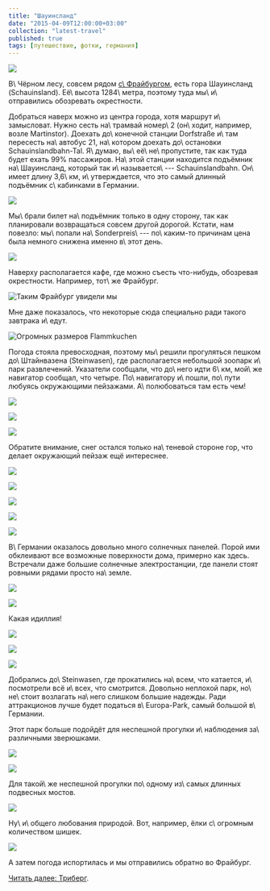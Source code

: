 ```yaml
---
title: "Шауинсланд"
date: "2015-04-09T12:00:00+03:00"
collection: "latest-travel"
published: true
tags: [путешествие, фотки, германия]
---
```


![](/images/travel/2015-03-schwarzwald/schauinsland-cover.jpg)

В\ Чёрном лесу, совсем рядом [с\ Фрайбургом][freiburg], есть гора Шауинсланд (Schauinsland). Её\ высота 1284\ метра, поэтому туда 
мы\ и\ отправились обозревать окрестности.

<!--more-->

Добраться наверх можно из центра города, хотя маршрут и\ замысловат. Нужно сесть на\ трамвай номер\ 2 (он\ ходит, 
например, возле Martinstor). Доехать до\ конечной станции Dorfstraße и\ там пересесть на\ автобус 21, на\ котором 
доехать до\ остановки Schauinslandbahn-Tal. Я\ думаю, вы\ её\ не\ пропустите, так как туда будет ехать 99% пассажиров. 
На\ этой станции находится подъёмник на\ Шауинсланд, который так и\ называется\ --- Schauinslandbahn. Он\ имеет длину 
3,6\ км, и\ утверждается, что это самый длинный подъёмник с\ кабинками в Германии.

![](/images/travel/2015-03-schwarzwald/schauinsland-bahn-1.jpg)
 
Мы\ брали билет на\ подъёмник только в одну сторону, так как планировали возвращаться совсем другой дорогой. Кстати, нам 
повезло: мы\ попали на\ Sonderpreis\ --- по\ каким-то причинам цена была немного снижена именно в\ этот день.

![](/images/travel/2015-03-schwarzwald/schauinsland-bahn-2.jpg)

Наверху располагается кафе, где можно съесть что-нибудь, обозревая окрестности. Например, тот\ же Фрайбург.

![Таким Фрайбург увидели мы](/images/travel/2015-03-schwarzwald/schauinsland-freiburg.jpg "Таким Фрайбург увидели мы")

Мне даже показалось, что некоторые сюда специально ради такого завтрака и\ едут.

![Огромных размеров Flammkuchen](/images/travel/2015-03-schwarzwald/schauinsland-flammkuchen.jpg "Огромных размеров Flammkuchen")

Погода стояла превосходная, поэтому мы\ решили прогуляться пешком до\ Штайнвазена (Steinwasen), где располагается 
небольшой зоопарк и\ парк развлечений. Указатели сообщали, что до\ него идти 6\ км, мой\ же навигатор сообщал, что 
четыре. По\ навигатору и\ пошли, по\ пути любуясь окружающими пейзажами. А\ полюбоваться там есть чем!

![](/images/travel/2015-03-schwarzwald/schauinsland-route-1.jpg)

![](/images/travel/2015-03-schwarzwald/schauinsland-route-2.jpg)

![](/images/travel/2015-03-schwarzwald/schauinsland-route-3.jpg)

Обратите внимание, снег остался только на\ теневой стороне гор, что делает окружающий пейзаж ещё интереснее.

![](/images/travel/2015-03-schwarzwald/schauinsland-route-4.jpg)

![](/images/travel/2015-03-schwarzwald/schauinsland-route-5.jpg)
                                                          
![](/images/travel/2015-03-schwarzwald/schauinsland-route-6.jpg)

![](/images/travel/2015-03-schwarzwald/schauinsland-route-7.jpg)

![](/images/travel/2015-03-schwarzwald/schauinsland-route-8.jpg)

В\ Германии оказалось довольно много солнечных панелей. Порой ими обклеивают все возможные поверхности дома, примерно 
как здесь. Встречали даже большие солнечные электростанции, где панели стоят ровными рядами просто на\ земле. 

![](/images/travel/2015-03-schwarzwald/schauinsland-route-9.jpg)

![](/images/travel/2015-03-schwarzwald/schauinsland-route-10.jpg)

Какая идиллия!

![](/images/travel/2015-03-schwarzwald/schauinsland-route-11.jpg)

![](/images/travel/2015-03-schwarzwald/schauinsland-route-12.jpg)

![](/images/travel/2015-03-schwarzwald/schauinsland-route-13.jpg)

Добрались до\ Steinwasen, где прокатились на\ всем, что катается, и\ посмотрели всё и\ всех, что смотрится. Довольно 
неплохой парк, но\ не\ стоит возлагать на\ него слишком большие надежды. Ради аттракционов лучше будет податься 
в\ Europa-Park, самый большой в\ Германии.

Этот парк больше подойдёт для неспешной прогулки и\ наблюдения за\ различными зверюшками.

![](/images/travel/2015-03-schwarzwald/steinwasen-animal-1.jpg)

![](/images/travel/2015-03-schwarzwald/steinwasen-animal-2.jpg)

Для такой\ же неспешной прогулки по\ одному из\ самых длинных подвесных мостов.

![](/images/travel/2015-03-schwarzwald/steinwasen-hanging-bridge.jpg)

Ну\ и\ общего любования природой. Вот, например, ёлки с\ огромным количеством шишек.

![](/images/travel/2015-03-schwarzwald/steinwasen-cones.jpg)

А затем погода испортилась и мы отправились обратно во Фрайбург.

[Читать далее: Триберг][triberg].

[freiburg]: /post/freiburg/
[triberg]: /post/triberg/
